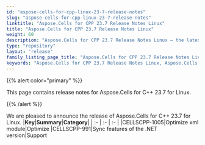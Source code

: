 ```yaml
---
id: "aspose-cells-for-cpp-linux-23-7-release-notes"
slug: "aspose-cells-for-cpp-linux-23-7-release-notes"
linktitle: "Aspose.Cells for CPP 23.7 Release Notes Linux"
title: "Aspose.Cells for CPP 23.7 Release Notes Linux"
weight: 60
description: "Aspose.Cells for CPP 23.7 Release Notes Linux – the latest enhancements, new features, and fixes."
type: "repository"
layout: "release"
family_listing_page_title: "Aspose.Cells for CPP 23.7 Release Notes Linux"
keywords: "Aspose.Cells for CPP 23.7 Release Notes Linux, Aspose.Cells for CPP 23.7 Linux updates and fixes"
---
```


{{% alert color="primary" %}}

This page contains release notes for Aspose.Cells for C++ 23.7 for Linux.

{{% /alert %}}

We are pleased to announce the release of Aspose.Cells for C++ 23.7 for Linux.
|**Key**|**Summary**|**Category**|
| :- | :- | :- |
|CELLSCPP-1005|Optimize xml module|Optimize
|CELLSCPP-991|Sync features of the .NET version|Support
